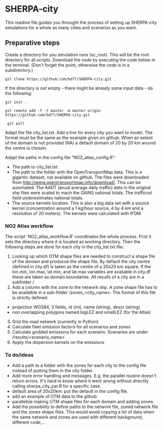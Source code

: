 # SHERPA-city

This readme file guides you throught the process of setting up SHERPA-city simulations 
for a whole as many cities and scenarios as you want.

## Preparative steps
Create a directory for you simulation runs (sc_root). This will be the root directory for all scripts. Download the code by executing the code below in the terminal. (Don't forget the point, otherwise the code is in a subdirectory.)

```git clone https://github.com/bd77/SHERPA-city.git .```

If the directory is not empty - there might be already some input data - do the following:

```git init .```

```git remote add -f -t master -m master origin https://github.com/bd77/SHERPA-city.git```

``` git pull```

Adapt the file city_list.txt. Add a line for every city you want to model. The format must be the same as the example given on github. When an extent of the domain is not provided (NA) a default domain of 20 by 20 km around the centre is chosen.

Adapt the paths in the config file "NO2_atlas_config.R":
- The path to city_list.txt
- The path to the folder with the OpenTransportMap data. This is a gigantic dataset, not available on github. The files were downloaded from http://www.opentransportmap.info/download/. This can be automated. The AADT (anual average daily traffic) data in the original shp files were scaled to mach the GAINS national totals. The trafficvol field underestimates national totals.
- The source kernels location. This is also a big data set with a source kernel (concentration around a 1 kg/hour source, 4 by 4 km and a resolution of 20 meters). The kernels were calculated with IFDM.

### NO2 Atlas workflow
The script 'NO2_atlas_workflow.R' coordinates the whole process. First it sets the directory where it is located as working directory. Then the following steps are done for each city in the city_list.txt file:
1) Looking up which OTM shape files are needed to construct a shape file of the domain and producue the shape file. By default the city centre (defined in city.df) is taken as the centre of a 20x20 km square. If the lon.min, lon.max, lat.min, and lat.max variables are avaliable in city.df these are taken as domain boundaries. All results of a city are in a subfolder <cityname>/
2) Add a column with the zone to the network shp. A zone shape file has to be availalble in a sub-folder <cityname>/zones_<city_name>. The format of this file is strictly defined:
- projection WGS84, 3 fields, id (int), name (string), descr (string)
- non overlapping polygons named bigLEZ and smallLEZ (for the Atlas)
3) Grid the road network (currently in Python)
4) Calculate fleet emission factors for all scenarios and zones
5) Calculate gridded emissions for each scenario. Scenarios are under <cityname>/results/<scenario_name>
6) Apply the dispersion kernels on the emissions

### To do/ideas
- Add a path to a folder with the zones for each city to the config file instead of putting them in the city folder.
- Add more error handling and messages. E.g. the parallel routine doesn't return errors. It's hard to know where it went wrong without directily calling sherpa_city_par.R for a specific case.
- default area of 20x20km: put the default in the config file. 
- add an example of OTM data to the github
- parallelize making UTM shape files for each domain and adding zones.
- Add the possibility to define paths to the network file, zoned network file and the zones shape files. This would avoid copying a lot of data when the same network and zones are used with different background, different code,...
